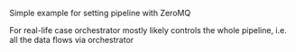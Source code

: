 Simple example for setting pipeline with ZeroMQ

For real-life case orchestrator mostly likely controls the whole pipeline,
i.e. all the data flows via orchestrator
